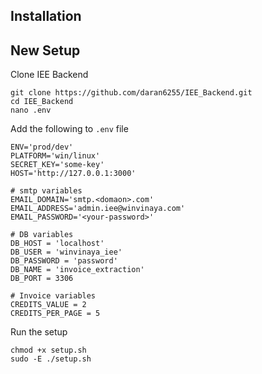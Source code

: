 ## Installation

## New Setup

Clone IEE Backend

```
git clone https://github.com/daran6255/IEE_Backend.git
cd IEE_Backend
nano .env
```

Add the following to `.env` file

```
ENV='prod/dev'
PLATFORM='win/linux'
SECRET_KEY='some-key'
HOST='http://127.0.0.1:3000'

# smtp variables
EMAIL_DOMAIN='smtp.<domaon>.com'
EMAIL_ADDRESS='admin.iee@winvinaya.com'
EMAIL_PASSWORD='<your-password>'

# DB variables
DB_HOST = 'localhost'
DB_USER = 'winvinaya_iee'
DB_PASSWORD = 'password'
DB_NAME = 'invoice_extraction'
DB_PORT = 3306

# Invoice variables
CREDITS_VALUE = 2
CREDITS_PER_PAGE = 5
```

Run the setup

```
chmod +x setup.sh
sudo -E ./setup.sh
```
